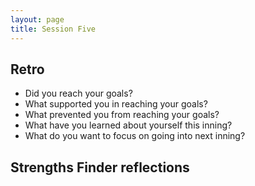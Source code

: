 ```yaml
---
layout: page
title: Session Five
---
```


## Retro

* Did you reach your goals?
* What supported you in reaching your goals?
* What prevented you from reaching your goals?
* What have you learned about yourself this inning?
* What do you want to focus on going into next inning?

## Strengths Finder reflections

